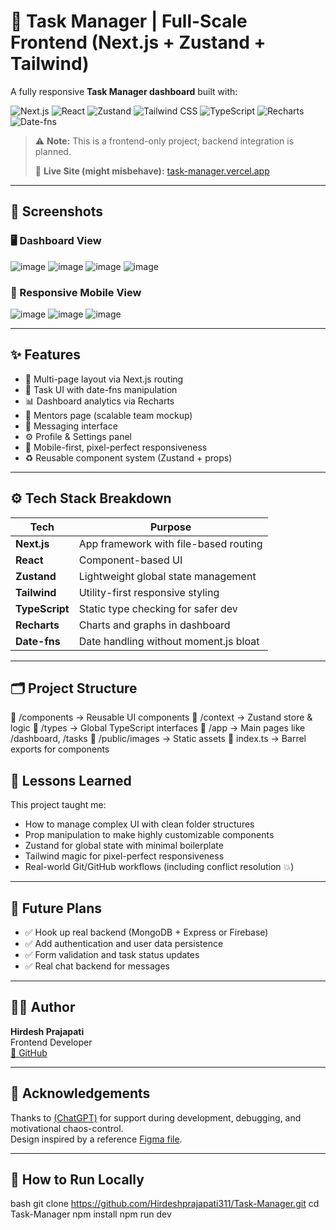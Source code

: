 # 🧠 Task Manager | Full-Scale Frontend (Next.js + Zustand + Tailwind)

A fully responsive **Task Manager dashboard** built with:

![Next.js](https://img.shields.io/badge/Next.js-000000?logo=next.js&logoColor=white)
![React](https://img.shields.io/badge/React-20232A?logo=react&logoColor=61DAFB)
![Zustand](https://img.shields.io/badge/Zustand-000000?logo=Zustand&logoColor=white)
![Tailwind CSS](https://img.shields.io/badge/Tailwind_CSS-38B2AC?logo=tailwind-css&logoColor=white)
![TypeScript](https://img.shields.io/badge/TypeScript-3178C6?logo=typescript&logoColor=white)
![Recharts](https://img.shields.io/badge/Recharts-FF6F61?logo=recharts&logoColor=white)
![Date-fns](https://img.shields.io/badge/Date--fns-008080?logo=data&logoColor=white)

> ⚠️ **Note:** This is a frontend-only project; backend integration is planned.
>  
> 🚀 **Live Site (might misbehave):** [task-manager.vercel.app](https://task-manager-ctt5-abmzpmql6-hirdeshprajapati311s-projects.vercel.app/task)

---

## 📸 Screenshots

### 🖥️ Dashboard View  
![image](https://github.com/user-attachments/assets/cf8f976e-8bb2-46c1-90cb-b0eeac3c5c9c)
![image](https://github.com/user-attachments/assets/2982147e-73d6-4bf0-b360-2dca41aaecb2)
![image](https://github.com/user-attachments/assets/ae6a24eb-8ba3-435f-82cc-9d8b08b05797)
![image](https://github.com/user-attachments/assets/215f5534-6bcd-4116-9a16-2e8423ee532b)


### 📱 Responsive Mobile View  
![image](https://github.com/user-attachments/assets/cb81e67a-88e6-464f-a0f8-e8fa3e17a3e8)
![image](https://github.com/user-attachments/assets/c13a7dc3-cf53-42d6-9585-0b570fe285f1)
![image](https://github.com/user-attachments/assets/e50283e5-37c7-4a1d-bebb-a59a69a8533c)


---

## ✨ Features

- 🧭 Multi-page layout via Next.js routing
- 📅 Task UI with date-fns manipulation
- 📊 Dashboard analytics via Recharts
- 👥 Mentors page (scalable team mockup)
- 💬 Messaging interface
- ⚙️ Profile & Settings panel
- 📱 Mobile-first, pixel-perfect responsiveness
- ♻️ Reusable component system (Zustand + props)

---

## ⚙️ Tech Stack Breakdown

| Tech           | Purpose                                 |
|----------------|------------------------------------------|
| **Next.js**    | App framework with file-based routing    |
| **React**      | Component-based UI                       |
| **Zustand**    | Lightweight global state management      |
| **Tailwind**   | Utility-first responsive styling         |
| **TypeScript** | Static type checking for safer dev       |
| **Recharts**   | Charts and graphs in dashboard           |
| **Date-fns**   | Date handling without moment.js bloat    |

---

## 🗂️ Project Structure

📁 /components       → Reusable UI components
📁 /context          → Zustand store & logic
📁 /types            → Global TypeScript interfaces
📁 /app              → Main pages like /dashboard, /tasks
📁 /public/images    → Static assets
📄 index.ts          → Barrel exports for components

## 🤯 Lessons Learned

This project taught me:

- How to manage complex UI with clean folder structures
- Prop manipulation to make highly customizable components
- Zustand for global state with minimal boilerplate
- Tailwind magic for pixel-perfect responsiveness
- Real-world Git/GitHub workflows (including conflict resolution 💥)

---

## 🔮 Future Plans

- ✅ Hook up real backend (MongoDB + Express or Firebase)
- ✅ Add authentication and user data persistence
- ✅ Form validation and task status updates
- ✅ Real chat backend for messages

---

## 👨‍💻 Author

**Hirdesh Prajapati**  
Frontend Developer  
[🐙 GitHub](https://github.com/Hirdeshprajapati311) 

---

## 🫡 Acknowledgements

Thanks to [(ChatGPT)](https://chat.openai.com) for support during development, debugging, and motivational chaos-control.  
Design inspired by a reference [Figma file](https://www.figma.com/design/sJsqbfOAhNgwWdlqkuXhjb/Task-Management-Dashboard---Pickolab-Studio--Community-?t=AwzWwbIfWoQ0oW5I-0).

---

## 🧪 How to Run Locally

bash
git clone https://github.com/Hirdeshprajapati311/Task-Manager.git
cd Task-Manager
npm install
npm run dev
